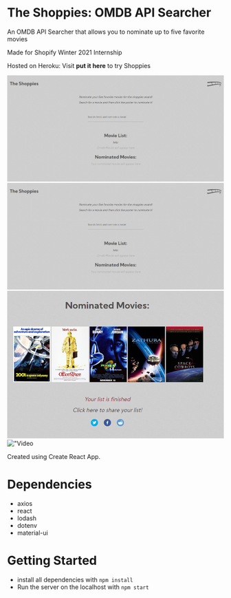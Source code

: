 # The Shoppies: OMDB API Searcher

An OMDB API Searcher that allows you to nominate up to five favorite movies

Made for Shopify Winter 2021 Internship

Hosted on Heroku: Visit **put it here** to try Shoppies

!["front-page](https://raw.githubusercontent.com/joshbrookstone/shopifyux/master/public/images/Front_Page.png?token=AOXUH4CFCEEEEPRJJ4D2G7K7LWDAI)
!["shoppies-header"](https://raw.githubusercontent.com/joshbrookstone/shopifyux/master/public/images/ShoppiesHeader.png?token=AOXUH4BIQKZZAGZ7XUQ6X6C7LWDI2)
!["Nominations"](https://raw.githubusercontent.com/joshbrookstone/shopifyux/master/public/images/Nom_Movies.png?token=AOXUH4CFUFQ4M5BPX52CR3K7LWDIK)
!["Video](https://github.com/joshbrookstone/shopifyux/blob/master/public/images/shoppiesvid.gif)

Created using Create React App.

# Dependencies

- axios
- react
- lodash
- dotenv
- material-ui

# Getting Started

- install all dependencies with `npm install`
- Run the server on the localhost with `npm start`

